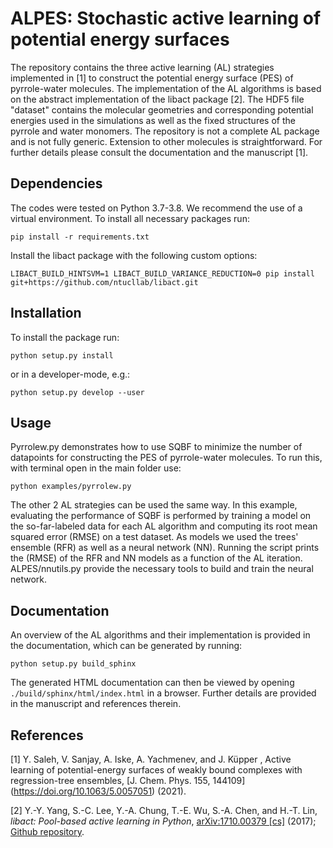 # ALPES: Stochastic active learning of potential energy surfaces

The repository contains the three active learning (AL) strategies implemented in
[1] to construct the potential energy surface (PES) of pyrrole-water molecules.
The implementation of the AL algorithms is based on the abstract implementation
of the libact package [2]. The HDF5 file "dataset" contains the molecular
geometries and corresponding potential energies used in the simulations as well
as the fixed structures of the pyrrole and water monomers. The repository is not
a complete AL package and is not fully generic. Extension to other molecules is
straightforward. For further details please consult the documentation and the
manuscript [1].

## Dependencies

The codes were tested on Python 3.7-3.8. We recommend the use of a virtual
environment. To install all necessary packages run:

```
pip install -r requirements.txt
```
Install the libact package with the following custom options:
```
LIBACT_BUILD_HINTSVM=1 LIBACT_BUILD_VARIANCE_REDUCTION=0 pip install git+https://github.com/ntucllab/libact.git
```


## Installation

To install the package run:
```
python setup.py install
```
or in a developer-mode, e.g.:
```
python setup.py develop --user
```


## Usage

Pyrrolew.py demonstrates how to use SQBF to minimize the number of datapoints
for constructing the PES of pyrrole-water molecules. To run this, with terminal
open in the main folder use:

```
python examples/pyrrolew.py
```

The other 2 AL strategies can be used the same way. In this example, evaluating
the performance of SQBF is performed by training a model on the so-far-labeled
data for each AL algorithm and computing its root mean squared error (RMSE) on a test dataset. As
models we used the trees' ensemble (RFR) as well as a neural network (NN). Running the script prints the (RMSE) of the RFR and NN models as a function of the AL iteration.
ALPES/nnutils.py provide the necessary tools to build and train the neural
network.


## Documentation

An overview of the AL algorithms and their implementation is provided in the
documentation, which can be generated by running:

```
python setup.py build_sphinx
```

The generated HTML documentation can then be viewed by opening
`./build/sphinx/html/index.html` in a browser. Further details are provided in
the manuscript and references therein.


## References


[1] Y. Saleh, V. Sanjay, A. Iske, A. Yachmenev, and J. Küpper , Active learning of potential-energy surfaces of weakly bound complexes with regression-tree ensembles, [J. Chem. Phys. 155, 144109] (https://doi.org/10.1063/5.0057051) (2021).

[2] Y.-Y. Yang, S.-C. Lee, Y.-A. Chung, T.-E. Wu, S.-A. Chen, and H.-T. Lin, *libact: Pool-based active learning in Python*, [arXiv:1710.00379 [cs]]( http://arxiv.org/abs/1710.00379) (2017); [Github repository]( https://github.com/ntucllab/libact).



<!-- Put Emacs local variables into HTML comment
Local Variables:
coding: utf-8
fill-column: 80
End:
-->
